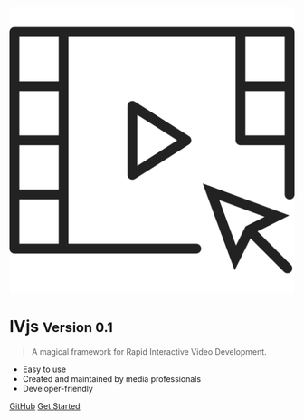 ![logo](icon.svg)

# IVjs <small>Version 0.1</small>

> A magical framework for 
> Rapid Interactive Video Development.

* Easy to use
* Created and maintained by media professionals
* Developer-friendly

[GitHub](https://github.com/tobeadded/)
[Get Started](#ivjs-introduction)
